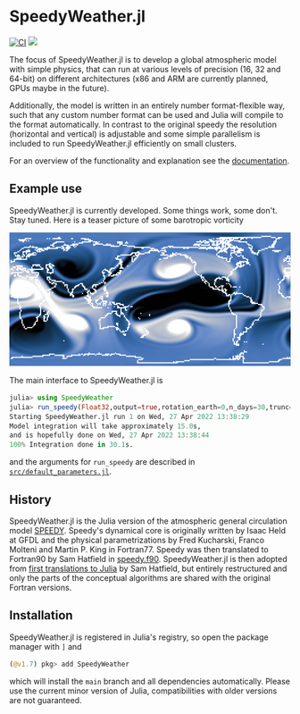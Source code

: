 # SpeedyWeather.jl
[![CI](https://github.com/milankl/SpeedyWeather.jl/actions/workflows/CI.yml/badge.svg)](https://github.com/milankl/SpeedyWeather.jl/actions/workflows/CI.yml)
[![](https://img.shields.io/badge/docs-dev-blue.svg)](https://milankl.github.io/SpeedyWeather.jl/dev)

The focus of SpeedyWeather.jl is to develop a global atmospheric model with simple physics, that can run at various levels of
precision (16, 32 and 64-bit) on different architectures (x86 and ARM are currently planned, GPUs maybe in the future).

Additionally, the model is written in an entirely number format-flexible way, such that any custom number format can
be used and Julia will compile to the format automatically. In contrast to the original speedy the resolution
(horizontal and vertical) is adjustable and some simple parallelism is included to run SpeedyWeather.jl efficiently
on small clusters.

For an overview of the functionality and explanation see the
[documentation](https://milankl.github.io/SpeedyWeather.jl/dev).

## Example use

SpeedyWeather.jl is currently developed. Some things work, some don't.
Stay tuned. Here is a teaser picture of some barotropic vorticity

![vor](docs/img/barotropic_vorticity.png?raw=true "First simulation of barotropic vorticity with SpeedyWeather.jl")

The main interface to SpeedyWeather.jl is 

```julia
julia> using SpeedyWeather
julia> run_speedy(Float32,output=true,rotation_earth=0,n_days=30,trunc=85)
Starting SpeedyWeather.jl run 1 on Wed, 27 Apr 2022 13:38:29
Model integration will take approximately 15.0s,
and is hopefully done on Wed, 27 Apr 2022 13:38:44
100% Integration done in 30.1s.
```

and the arguments for `run_speedy` are described in [`src/default_parameters.jl`](https://github.com/milankl/SpeedyWeather.jl/blob/main/src/default_parameters.jl).

## History

SpeedyWeather.jl is the Julia version of the atmospheric general circulation model
[SPEEDY](http://users.ictp.it/~kucharsk/speedy-net.html). Speedy's dynamical core is originally written by Isaac Held
at GFDL and the physical parametrizations by Fred Kucharski, Franco Molteni and Martin P. King in Fortran77.
Speedy was then translated to Fortran90 by Sam Hatfield in [speedy.f90](https://github.com/samhatfield/speedy.f90).
SpeedyWeather.jl is then adopted from [first translations to Julia](https://github.com/samhatfield/speedy.jl) by Sam Hatfield,
but entirely restructured and only the parts of the conceptual algorithms are shared with the original Fortran versions.

## Installation

SpeedyWeather.jl is registered in Julia's registry, so open the package manager with `]` and
```julia
(@v1.7) pkg> add SpeedyWeather
```
which will install the `main` branch and all dependencies automatically.
Please use the current minor version of Julia, compatibilities with older versions are not guaranteed.
